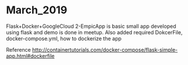 # March_2019
Flask+Docker+GoogleCloud
2-EmpicApp is basic small app developed using flask and demo is done in meetup.
Also added required DokcerFile, docker-compose.yml, how to dockerize the app


Reference 
http://containertutorials.com/docker-compose/flask-simple-app.html#dockerfile
